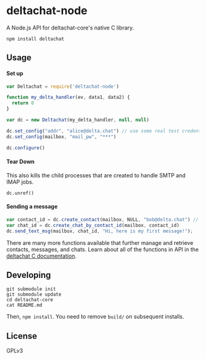 # deltachat-node

A Node.js API for deltachat-core's native C library. 

```
npm install deltachat
```

## Usage

#### Set up
```js
var Deltachat = require('deltachat-node')

function my_delta_handler(ev, data1, data2) {
  return 0
}

var dc = new Deltachat(my_delta_handler, null, null)

dc.set_config("addr", "alice@delta.chat") // use some real test credentials here
dc.set_config(mailbox, "mail_pw", "***") 

dc.configure()
```

#### Tear Down

This also kills the child processes that are created to handle SMTP and IMAP
jobs.

```
dc.unref()
```

#### Sending a message

```js
var contact_id = dc.create_contact(mailbox, NULL, "bob@delta.chat") // use a real testing address here
var chat_id = dc.create_chat_by_contact_id(mailbox, contact_id)
dc.send_text_msg(mailbox, chat_id, "Hi, here is my first message!");
```

There are many more functions available that further manage and retrieve contacts, messages, and chats. Learn about all of the functions in API in the [deltachat C documentation](https://deltachat.github.io/deltachat-core/html/).

## Developing

```
git submodule init
git submodule update
cd deltachat-core
cat README.md
```

Then, `npm install`. You need to remove `build/` on subsequent installs.

## License
GPLv3

